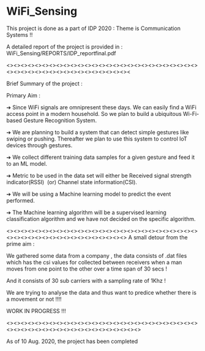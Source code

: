 # WiFi_Sensing

This project is done as a part of IDP 2020 : Theme is Communication Systems !!

A detailed report of the project is provided in :
WiFi_Sensing/REPORTS/IDP_reportfinal.pdf


<><><><><><><><><><><><><><><><><><><><><><><><><><><><><><><><><><><><><><><><><><><><><

Brief Summary of the project : 

Primary Aim : 

➔ Since WiFi signals are omnipresent these days. We can easily find a WiFi access point in
a modern household. So we plan to build a ubiquitous Wi-Fi-based Gesture Recognition
System.

➔ We are planning to build a system that can detect simple gestures like swiping or
pushing. Thereafter we plan to use this system to control IoT devices through gestures.

➔ We collect different training data samples for a given gesture and feed it to an ML model.

➔ Metric to be used in the data set will either be
Received signal strength indicator(RSSI) ​ (or)​ Channel state information(CSI).

➔ We will be using a Machine learning model to predict the event performed.

➔ The Machine learning algorithm will be a supervised learning classification algorithm
and we have not decided on the specific algorithm.

<><><><><><><><><><><><><><><><><><><><><><><><><><><><><><><><><><><><><><><><><><><><>
A small detour from the prime aim : 

We gathered some data from a company , the data consists of .dat files which has the csi values for collected between receivers
when a man moves from one point to the other over a time span of 30 secs !

And it consists of 30 sub carriers with a sampling rate of 1Khz !

We are trying to analyse the data and thus want to predice whether there is a movement or not  !!!!


WORK IN PROGRESS !!!

<><><><><><><><><><><><><><><><><><><><><><><><><><><><><><><><><><><><><><><><><><><><><><>

As of 10 Aug. 2020, the project has been completed




